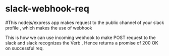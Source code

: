 # slack-webhook-req
#This nodejs/express app makes request to the public channel of your slack profile , which makes the use of webhook

This is how we can use incoming webhook to make POST request to the slack and slack recognizes the Verb , 
Hence returns a promise of 200 OK on successful req.
